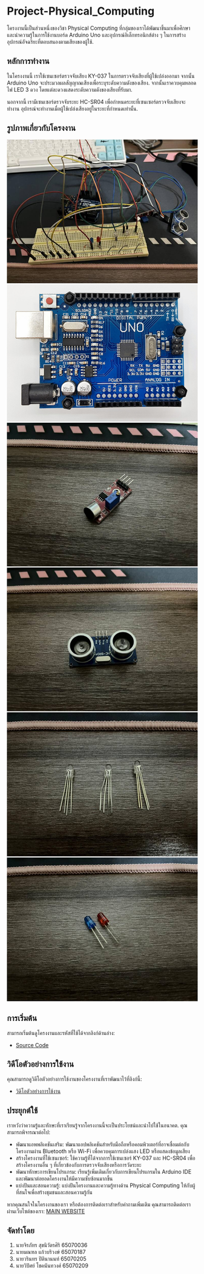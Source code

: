 # Project-Physical_Computing

โครงงานนี้เป็นส่วนหนึ่งของวิชา Physical Computing ที่กลุ่มของเราได้พัฒนาขึ้นมาเพื่อศึกษาและนำความรู้ในการใช้งานบอร์ด Arduino Uno และอุปกรณ์อิเล็กทรอนิกส์ต่าง ๆ ในการสร้างอุปกรณ์อัจฉริยะที่ตอบสนองตามเสียงของผู้ใช้.

## หลักการทำงาน

ในโครงงานนี้ เราใช้เซนเซอร์ตรวจจับเสียง KY-037 ในการตรวจจับเสียงที่ผู้ใช้เปล่งออกมา จากนั้น Arduino Uno จะประมวลผลสัญญาณเสียงเพื่อระบุระดับความดังของเสียง. จากนั้นเราควบคุมหลอดไฟ LED 3 ดวง โดยแต่ละดวงแสดงระดับความดังของเสียงที่รับมา. 

นอกจากนี้ เรามีเซนเซอร์ตรวจจับระยะ HC-SR04 เพื่อกำหนดระยะที่เซนเซอร์ตรวจจับเสียงจะทำงาน อุปกรณ์จะทำงานเมื่อผู้ใช้เปล่งเสียงอยู่ในระยะที่กำหนดเท่านั้น.

## รูปภาพเกี่ยวกับโครงงาน

![Image 1: Sound sensor & Ultrasonic](/WEBSITE/img/Project.jpg)
![Image 2: Arduino Uno](/WEBSITE/img/UNO_2.jpg)
![Image 3: KY-037](/WEBSITE/img/KY-037.jpg)
![Image 4: HC-SR04](/WEBSITE/img/HC-SR04.jpg)
![Image 5: RGB LED](/WEBSITE/img/RGB_LED.jpg)
![Image 6: LED](/WEBSITE/img/LED.jpg)

## การเริ่มต้น

สามารถเริ่มต้นดูโครงงานและรหัสที่ใช้ได้จากลิงก์ด้านล่าง:
- [Source Code](https://github.com/Earth123456789/Project-Physical_Computing/blob/main/Source%20Code/project.ino)

## วิดีโอตัวอย่างการใช้งาน

คุณสามารถดูวิดีโอตัวอย่างการใช้งานของโครงงานที่เราพัฒนาไว้ที่ลิงก์นี้:
- [วิดีโอตัวอย่างการใช้งาน](https://www.youtube.com/watch?v=wBzG23-Hc2o)

## ประยุกต์ใช้

เราหวังว่าความรู้และทักษะที่เราเรียนรู้จากโครงงานนี้จะเป็นประโยชน์และนำไปใช้ในอนาคต. คุณสามารถพิจารณาต่อไป:
- พัฒนาแอพพลิเคชันเสริม: พัฒนาแอปพลิเคชันสำหรับมือถือหรือคอมพิวเตอร์ที่อาจเชื่อมต่อกับโครงงานผ่าน Bluetooth หรือ Wi-Fi เพื่อควบคุมการเปล่งแสง LED หรือแสดงข้อมูลเสียง
- สร้างโครงงานที่ใช้เซนเซอร์: ใช้ความรู้ที่ได้จากการใช้เซนเซอร์ KY-037 และ HC-SR04 เพื่อสร้างโครงงานอื่น ๆ ที่เกี่ยวข้องกับการตรวจจับเสียงหรือการวัดระยะ
- พัฒนาทักษะการเขียนโปรแกรม: เรียนรู้เพิ่มเติมเกี่ยวกับการเขียนโปรแกรมใน Arduino IDE และพัฒนาต่อยอดโครงงานให้มีความซับซ้อนมากขึ้น
- แบ่งปันและสอนความรู้: แบ่งปันโครงงานและความรู้ทางด้าน Physical Computing ให้กับผู้ที่สนใจเพื่อสร้างชุมชนและสอนความรู้กัน

หากคุณสนใจในโครงงานของเรา หรือต้องการติดต่อเราสำหรับคำถามเพิ่มเติม คุณสามารถติดต่อเราผ่านเว็บไซต์ของเรา: [MAIN WEBSITE](/WEBSITE/Main.html)

## จัดทำโดย

1. นายจิรภัทร สุขนิวัตรศิริ 65070036
2. นายมณฑล แก้วบริวงษ์ 65070187
3. นายวรินทร ปิตินานนท์ 65070205
4. นายวิปัศย์ โชคนันทวงศ์ 65070209

